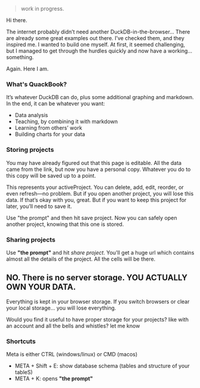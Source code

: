 > work in progress.


Hi there.

The internet probably didn’t need another DuckDB-in-the-browser... There are already some great examples out there. I’ve checked them, and they inspired me. I wanted to build one myself. At first, it seemed challenging, but I managed to get through the hurdles quickly and now have a working... something.

Again. Here I am. 

### What's QuackBook?
It’s whatever DuckDB can do, plus some additional graphing and markdown. In the end, it can be whatever you want:

- Data analysis
- Teaching, by combining it with markdown
- Learning from others’ work
- Building charts for your data

### Storing projects

You may have already figured out that this page is editable. All the data came from the link, but now you have a personal copy. Whatever you do to this copy will be saved up to a point.

This represents your activeProject. You can delete, add, edit, reorder, or even refresh—no problem. But if you open another project, you will lose this data. If that’s okay with you, great. But if you want to keep this project for later, you’ll need to save it.

Use "the prompt" and then hit save project. Now you can safely open another project, knowing that this one is stored.



### Sharing projects

Use **"the prompt"** and hit _share project_. You'll get a huge url which contains almost all the details of the project. All the cells will be there.

## NO. There is no server storage.  YOU ACTUALLY OWN YOUR DATA.

Everything is kept in your browser storage. If you switch browsers or clear your local storage... you will lose everything.

Would you find it useful to have proper storage for your projects? like with an account and all the bells and whistles? let me know

### Shortcuts

Meta is either CTRL (windows/linux) or CMD (macos)

- META + Shift + E: show database schema (tables and structure of your tableS)
- META + K: opens **"the prompt"**


